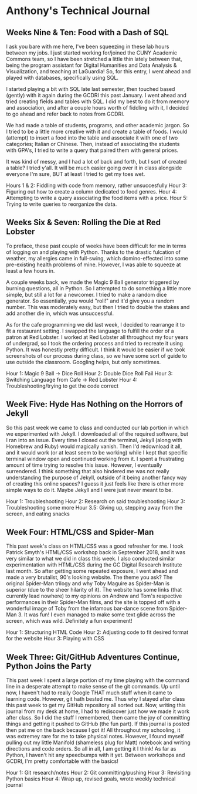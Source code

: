 # Anthony's Technical Journal

## Weeks Nine & Ten: Food with a Dash of SQL

I ask you bare with me here, I've been squeezing in these lab hours between my jobs. I just started working for/joined the CUNY Academic Commons team, so I have been stretched a little thin lately between that, being the program assistant for Digital Humanities and Data Analysis & Visualization, and teaching at LaGuardia! So, for this entry, I went ahead and played with databases, specifically using SQL. 

I started playing a bit with SQL late last semester, then touched based (gently) with it again during the GCDRI this past January. I went ahead and tried creating fields and tables with SQL. I did my best to do it from memory and association, and after a couple hours worth of fiddling with it, I decided to go ahead and refer back to notes from GCDRI.

We had made a table of students, programs, and other academic jargon. So I tried to be a little more creative with it and create a table of foods. I would (attempt) to insert a food into the table and associate it with one of two categories; Italian or Chinese. Then, instead of associating the students with GPA's, I tried to write a query that paired them with general prices.

It was kind of messy, and I had a lot of back and forth, but I sort of created a table? I tried y'all. It will be much easier going over it in class alongside everyone I'm sure, BUT at least I tried to get my toes wet.

Hours 1 & 2: Fiddling with code from memory, rather unsuccesfully 
Hour 3: Figuring out how to create a column dedicated to food genres.
Hour 4: Attempting to write a query associating the food items with a price.
Hour 5: Trying to write queries to reorganize the data.

## Weeks Six & Seven: Rolling the Die at Red Lobster

To preface, these past couple of weeks have been difficult for me in terms of logging on and playing with Python. Thanks to the drastic fulcation of weather, my allergies came in full-swing, which domino-effected into some pre-existing health problems of mine. However, I was able to squeeze at least a few hours in.

A couple weeks back, we made the Magic 9 Ball generator triggered by burning questions, all in Python. So I attempted to do something a little more simple, but still a lot for a newcomer. I tried to make a random dice generator. So essentially, you would "roll!" and it'd give you a random number. This was moderately easy, but then I tried to double the stakes and add another die in, which was unsuccessful.

As for the cafe programming we did last week, I decided to rearrange it to fit a restaurant setting. I swapped the language to fulfill the order of a patron at Red Lobster. I worked at Red Lobster all throughout my four years of undergrad, so I took the ordering process and tried to recreate it using Python. It was honestly pretty difficult. I think it would be easier if we took screenshots of our process during class, so we have some sort of guide to use outside the classroom. Googling helps, but only sometimes.

Hour 1: Magic 9 Ball -> Dice Roll
Hour 2: Double Dice Roll Fail
Hour 3: Switching Language from Cafe -> Red Lobster
Hour 4: Troubleshooting/trying to get the code correct


## Week Five: Hyde Has Nothing on the Horrors of Jekyll

So this past week we came to class and conducted our lab portion in which we experimented with Jekyll. I downloaded all of the required software, but I ran into an issue. Every time I closed out the terminal, Jekyll (along with Homebrew and Ruby) would magically vanish. Then I'd redownload it all, and it would work (or at least seem to be working) while I kept that specific terminal window open and continued working from it. I spent a frustrating amount of time trying to resolve this issue. However, I eventually surrendered. I think something that also hindered me was not really understanding the purpose of Jekyll, outside of it being another fancy way of creating this online spaces? I guess it just feels like there is other more simple ways to do it. Maybe Jekyll and I were just never meant to be.

Hour 1: Troubleshooting
Hour 2: Research on said troubleshooting
Hour 3: Troubleshooting some more
Hour 3.5: Giving up, stepping away from the screen, and eating snacks

## Week Four: HTML/CSS and Spider-Man

This past week's class on HTML/CSS was a good refresher for me. I took Patrick Smyth's HTML/CSS workshop back in September 2018, and it was very similar to what we did in class this week. I also conducted similar experimentation with HTML/CSS during the GC Digital Research Institute last month. So after getting some repeated exposure, I went ahead and made a very brutalist, 90's looking website. The theme you ask? The original Spider-Man trilogy and why Toby Maguire as Spider-Man is superior (due to the sheer hilarity of it). The website has some links (that currently lead nowhere) to my opinions on Andrew and Tom's respective performances in their Spider-Man films, and the site is topped off with a wonderful image of Toby from the infamous bar-dance scene from Spider-Man 3. It was fun! I even managed to make some text glide across the screen, which was wild. Definitely a fun experiment!

Hour 1: Structuring HTML Code
Hour 2: Adjusting code to fit desired format for the website
Hour 3: Playing with CSS

## Week Three: Git/GitHub Adventures Continue, Python Joins the Party 

This past week I spent a large portion of my time playing with the command line in a desperate attempt to make sense of the git commands. Up until now, I haven't had to really Google THAT much stuff when it came to learning code. However, git hath bested me. Thus why I stayed after class this past week to get my GitHub repository all sorted out. Now, writing this journal from my desk at home, I had to rediscover just how we made it work after class. So I did the stuff I remembered, then came the joy of committing things and getting it pushed to GitHub (the fun part). If this journal is posted then pat me on the back because I got it! All throughout my schooling, it was extremey rare for me to take physical notes. However, I found myself pulling out my little Manifold (shameless plug for Matt) notebook and writing directions and code orders. So all in all, I am getting it I think! As far as Python, I haven't hit any speedbumps with it yet. Between workshops and GCDRI, I'm pretty comfortable with the basics!

Hour 1: Git research/notes
Hour 2: Git committing/pushing
Hour 3: Revisiting Python basics
Hour 4: Wrap up, revised goals, wrote weekly technical journal